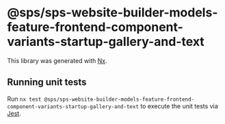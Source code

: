 # @sps/sps-website-builder-models-feature-frontend-component-variants-startup-gallery-and-text

This library was generated with [Nx](https://nx.dev).

## Running unit tests

Run `nx test @sps/sps-website-builder-models-feature-frontend-component-variants-startup-gallery-and-text` to execute the unit tests via [Jest](https://jestjs.io).
